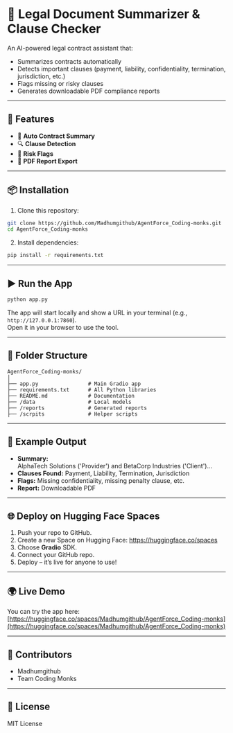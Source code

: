 # 📝 Legal Document Summarizer & Clause Checker

An AI-powered legal contract assistant that:
- Summarizes contracts automatically
- Detects important clauses (payment, liability, confidentiality, termination, jurisdiction, etc.)
- Flags missing or risky clauses
- Generates downloadable PDF compliance reports

---

## 🚀 Features
- 📄 **Auto Contract Summary**
- 🔍 **Clause Detection**
- 🚩 **Risk Flags**
- 📑 **PDF Report Export**

---

## 📦 Installation

1. Clone this repository:
```bash
git clone https://github.com/Madhumgithub/AgentForce_Coding-monks.git
cd AgentForce_Coding-monks
```

2. Install dependencies:
```bash
pip install -r requirements.txt
```

---

## ▶️ Run the App

```bash
python app.py
```

The app will start locally and show a URL in your terminal (e.g., `http://127.0.0.1:7860`).  
Open it in your browser to use the tool.

---

## 📂 Folder Structure
```
AgentForce_Coding-monks/
│
├── app.py                # Main Gradio app
├── requirements.txt      # All Python libraries
├── README.md             # Documentation
├── /data                 # Local models
├── /reports              # Generated reports
├── /scrpits              # Helper scripts            
```

---

## 📄 Example Output

- **Summary:**  
  AlphaTech Solutions ('Provider') and BetaCorp Industries ('Client')...  
- **Clauses Found:** Payment, Liability, Termination, Jurisdiction  
- **Flags:** Missing confidentiality, missing penalty clause, etc.  
- **Report:** Downloadable PDF

---

## 🌐 Deploy on Hugging Face Spaces

1. Push your repo to GitHub.  
2. Create a new Space on Hugging Face: https://huggingface.co/spaces  
3. Choose **Gradio** SDK.  
4. Connect your GitHub repo.  
5. Deploy – it’s live for anyone to use!

---

## 🌍 Live Demo
You can try the app here: [https://huggingface.co/spaces/Madhumgithub/AgentForce_Coding-monks](https://huggingface.co/spaces/Madhumgithub/AgentForce_Coding-monks)

---

## 👥 Contributors
- Madhumgithub
- Team Coding Monks

---

## 📜 License
MIT License
